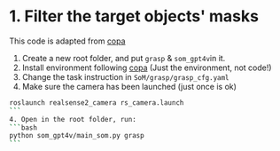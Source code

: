 # 1. Filter the target objects' masks
This code is adapted from [copa](https://github.com/HaoxuHuang/copa)
1. Create a new root folder, and put `grasp` & `som_gpt4v`in it.
2. Install environment following [copa](https://github.com/HaoxuHuang/copa) (Just the environment, not code!)
3. Change the task instruction in `SoM/grasp/grasp_cfg.yaml`
4. Make sure the camera has been launched (just once is ok)
``````bash
roslaunch realsense2_camera rs_camera.launch
```
4. Open in the root folder, run: 
```bash
python som_gpt4v/main_som.py grasp
```